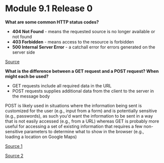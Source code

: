 # Module 9.1 Release 0

**What are some common HTTP status codes?**

* **404 Not Found** - means the requested source is no longer available or not found
* **403 Forbidden** - means access to the resource is forbidden
* **500 Internal Server Error** - a catchall error for errors generated on the server side

[Source](https://www.globo.tech/learning-center/5-most-common-http-error-codes-explained/)

**What is the difference between a GET request and a POST request? When might each be used?**

* GET requests include all required data in the URL
* POST requests supplies additional data from the client to the server in the message body

POST is likely used in situations where the information being sent is customized for the user (e.g., input from a form) and is potentially sensitive (e.g., passwords), as such you'd want the information to be sent in a way that is not easily accessed (e.g., from a URL) whereas GET is probably more useful for accessing a set of existing information that requires a few non-sensitive parameters to determine what to show in the browser (e.g., loading a location on Google Maps)

[Source 1](https://www.w3schools.com/tags/ref_httpmethods.asp)

[Source 2](http://www.diffen.com/difference/GET-vs-POST-HTTP-Requests)
